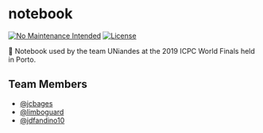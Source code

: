 # notebook

[![No Maintenance Intended](http://unmaintained.tech/badge.svg)](http://unmaintained.tech/)
[![License](https://img.shields.io/github/license/mashape/apistatus.svg)](https://github.com/RD17/ambar/blob/master/License.txt)

:notebook: Notebook used by the team UNiandes at the 2019 ICPC World Finals held in Porto.

## Team Members
 - [@jcbages](https://github.com/jcbages)
 - [@limboguard](https://github.com/limboguard)
 - [@jdfandino10](https://github.com/jdfandino10)
